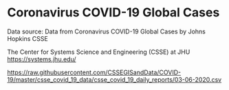 # Coronavirus COVID-19 Global Cases 
Data source: Data from Coronavirus COVID-19 Global Cases by Johns Hopkins CSSE

The Center for Systems Science and Engineering (CSSE) at JHU
https://systems.jhu.edu/

https://raw.githubusercontent.com/CSSEGISandData/COVID-19/master/csse_covid_19_data/csse_covid_19_daily_reports/03-06-2020.csv
